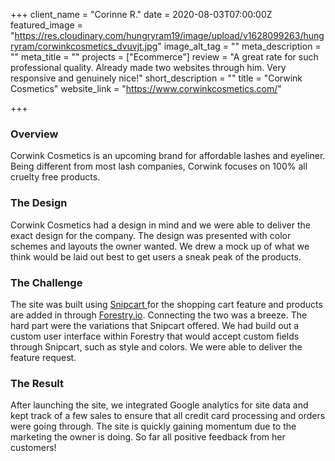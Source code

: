 +++
client_name = "Corinne R."
date = 2020-08-03T07:00:00Z
featured_image = "https://res.cloudinary.com/hungryram19/image/upload/v1628099263/hungryram/corwinkcosmetics_dvuvjt.jpg"
image_alt_tag = ""
meta_description = ""
meta_title = ""
projects = ["Ecommerce"]
review = "A great rate for such professional quality. Already made two websites through him. Very responsive and genuinely nice!"
short_description = ""
title = "Corwink Cosmetics"
website_link = "https://www.corwinkcosmetics.com/"

+++
### Overview

Corwink Cosmetics is an upcoming brand for affordable lashes and eyeliner. Being different from most lash companies, Corwink focuses on 100% all cruelty free products.

### The Design

Corwink Cosmetics had a design in mind and we were able to deliver the exact design for the company. The design was presented with color schemes and layouts the owner wanted. We drew a mock up of what we think would be laid out best to get users a sneak peak of the products.

### The Challenge

The site was built using [Snipcart ](https://snipcart.com)for the shopping cart feature and products are added in through [Forestry.io](http://forestry.io/). Connecting the two was a breeze. The hard part were the variations that Snipcart offered. We had build out a custom user interface within Forestry that would accept custom fields through Snipcart, such as style and colors. We were able to deliver the feature request.

### The Result

After launching the site, we integrated Google analytics for site data and kept track of a few sales to ensure that all credit card processing and orders were going through. The site is quickly gaining momentum due to the marketing the owner is doing. So far all positive feedback from her customers!
